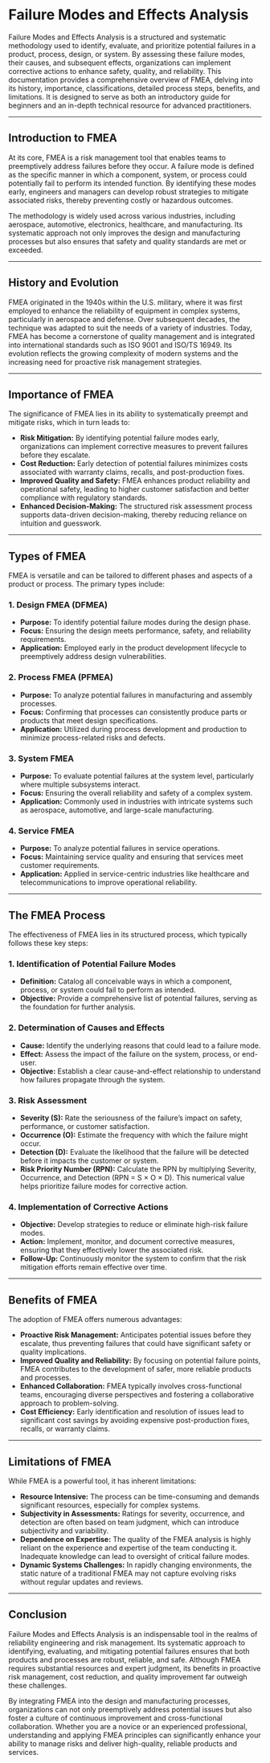 # Failure Modes and Effects Analysis

Failure Modes and Effects Analysis  is a structured and systematic methodology used to identify, evaluate, and prioritize potential failures in a product, process, design, or system. By assessing these failure modes, their causes, and subsequent effects, organizations can implement corrective actions to enhance safety, quality, and reliability. This documentation provides a comprehensive overview of FMEA, delving into its history, importance, classifications, detailed process steps, benefits, and limitations. It is designed to serve as both an introductory guide for beginners and an in-depth technical resource for advanced practitioners.

---

## Introduction to FMEA

At its core, FMEA is a risk management tool that enables teams to preemptively address failures before they occur. A failure mode is defined as the specific manner in which a component, system, or process could potentially fail to perform its intended function. By identifying these modes early, engineers and managers can develop robust strategies to mitigate associated risks, thereby preventing costly or hazardous outcomes.

The methodology is widely used across various industries, including aerospace, automotive, electronics, healthcare, and manufacturing. Its systematic approach not only improves the design and manufacturing processes but also ensures that safety and quality standards are met or exceeded.

---

## History and Evolution

FMEA originated in the 1940s within the U.S. military, where it was first employed to enhance the reliability of equipment in complex systems, particularly in aerospace and defense. Over subsequent decades, the technique was adapted to suit the needs of a variety of industries. Today, FMEA has become a cornerstone of quality management and is integrated into international standards such as ISO 9001 and ISO/TS 16949. Its evolution reflects the growing complexity of modern systems and the increasing need for proactive risk management strategies.

---

## Importance of FMEA

The significance of FMEA lies in its ability to systematically preempt and mitigate risks, which in turn leads to:

- **Risk Mitigation:** By identifying potential failure modes early, organizations can implement corrective measures to prevent failures before they escalate.
- **Cost Reduction:** Early detection of potential failures minimizes costs associated with warranty claims, recalls, and post-production fixes.
- **Improved Quality and Safety:** FMEA enhances product reliability and operational safety, leading to higher customer satisfaction and better compliance with regulatory standards.
- **Enhanced Decision-Making:** The structured risk assessment process supports data-driven decision-making, thereby reducing reliance on intuition and guesswork.

---

## Types of FMEA

FMEA is versatile and can be tailored to different phases and aspects of a product or process. The primary types include:

### 1. Design FMEA (DFMEA)
- **Purpose:** To identify potential failure modes during the design phase.
- **Focus:** Ensuring the design meets performance, safety, and reliability requirements.
- **Application:** Employed early in the product development lifecycle to preemptively address design vulnerabilities.

### 2. Process FMEA (PFMEA)
- **Purpose:** To analyze potential failures in manufacturing and assembly processes.
- **Focus:** Confirming that processes can consistently produce parts or products that meet design specifications.
- **Application:** Utilized during process development and production to minimize process-related risks and defects.

### 3. System FMEA
- **Purpose:** To evaluate potential failures at the system level, particularly where multiple subsystems interact.
- **Focus:** Ensuring the overall reliability and safety of a complex system.
- **Application:** Commonly used in industries with intricate systems such as aerospace, automotive, and large-scale manufacturing.

### 4. Service FMEA
- **Purpose:** To analyze potential failures in service operations.
- **Focus:** Maintaining service quality and ensuring that services meet customer requirements.
- **Application:** Applied in service-centric industries like healthcare and telecommunications to improve operational reliability.

---

## The FMEA Process

The effectiveness of FMEA lies in its structured process, which typically follows these key steps:

### 1. Identification of Potential Failure Modes
- **Definition:** Catalog all conceivable ways in which a component, process, or system could fail to perform as intended.
- **Objective:** Provide a comprehensive list of potential failures, serving as the foundation for further analysis.

### 2. Determination of Causes and Effects
- **Cause:** Identify the underlying reasons that could lead to a failure mode.
- **Effect:** Assess the impact of the failure on the system, process, or end-user.
- **Objective:** Establish a clear cause-and-effect relationship to understand how failures propagate through the system.

### 3. Risk Assessment
- **Severity (S):** Rate the seriousness of the failure’s impact on safety, performance, or customer satisfaction.
- **Occurrence (O):** Estimate the frequency with which the failure might occur.
- **Detection (D):** Evaluate the likelihood that the failure will be detected before it impacts the customer or system.
- **Risk Priority Number (RPN):** Calculate the RPN by multiplying Severity, Occurrence, and Detection (RPN = S × O × D). This numerical value helps prioritize failure modes for corrective action.

### 4. Implementation of Corrective Actions
- **Objective:** Develop strategies to reduce or eliminate high-risk failure modes.
- **Action:** Implement, monitor, and document corrective measures, ensuring that they effectively lower the associated risk.
- **Follow-Up:** Continuously monitor the system to confirm that the risk mitigation efforts remain effective over time.

---

## Benefits of FMEA

The adoption of FMEA offers numerous advantages:

- **Proactive Risk Management:** Anticipates potential issues before they escalate, thus preventing failures that could have significant safety or quality implications.
- **Improved Quality and Reliability:** By focusing on potential failure points, FMEA contributes to the development of safer, more reliable products and processes.
- **Enhanced Collaboration:** FMEA typically involves cross-functional teams, encouraging diverse perspectives and fostering a collaborative approach to problem-solving.
- **Cost Efficiency:** Early identification and resolution of issues lead to significant cost savings by avoiding expensive post-production fixes, recalls, or warranty claims.

---

## Limitations of FMEA

While FMEA is a powerful tool, it has inherent limitations:

- **Resource Intensive:** The process can be time-consuming and demands significant resources, especially for complex systems.
- **Subjectivity in Assessments:** Ratings for severity, occurrence, and detection are often based on team judgment, which can introduce subjectivity and variability.
- **Dependence on Expertise:** The quality of the FMEA analysis is highly reliant on the experience and expertise of the team conducting it. Inadequate knowledge can lead to oversight of critical failure modes.
- **Dynamic Systems Challenges:** In rapidly changing environments, the static nature of a traditional FMEA may not capture evolving risks without regular updates and reviews.

---

## Conclusion

Failure Modes and Effects Analysis  is an indispensable tool in the realms of reliability engineering and risk management. Its systematic approach to identifying, evaluating, and mitigating potential failures ensures that both products and processes are robust, reliable, and safe. Although FMEA requires substantial resources and expert judgment, its benefits in proactive risk management, cost reduction, and quality improvement far outweigh these challenges.

By integrating FMEA into the design and manufacturing processes, organizations can not only preemptively address potential issues but also foster a culture of continuous improvement and cross-functional collaboration. Whether you are a novice or an experienced professional, understanding and applying FMEA principles can significantly enhance your ability to manage risks and deliver high-quality, reliable products and services.